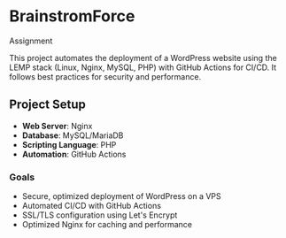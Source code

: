# BrainstromForce
Assignment 

This project automates the deployment of a WordPress website using the LEMP stack (Linux, Nginx, MySQL, PHP) with GitHub Actions for CI/CD. It follows best practices for security and performance.

## Project Setup

- **Web Server**: Nginx
- **Database**: MySQL/MariaDB
- **Scripting Language**: PHP
- **Automation**: GitHub Actions

### Goals

- Secure, optimized deployment of WordPress on a VPS
- Automated CI/CD with GitHub Actions
- SSL/TLS configuration using Let's Encrypt
- Optimized Nginx for caching and performance